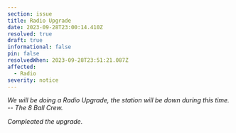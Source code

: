 ```yaml
---
section: issue
title: Radio Upgrade
date: 2023-09-28T23:00:14.410Z
resolved: true
draft: true
informational: false
pin: false
resolvedWhen: 2023-09-28T23:51:21.087Z
affected:
  - Radio
severity: notice
---
```

*We will be doing a Radio Upgrade, the station will be down during this time. -- The 8 Ball Crew.*

*Compleated the upgrade.*